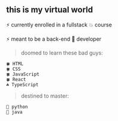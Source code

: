 ## this is my virtual world

<!--
**luciamartino/luciamartino** is a ✨ _special_ ✨ repository because its `README.md` (this file) appears on your GitHub profile.

Here are some ideas to get you started:

- 🔭 I’m currently working on ...
- 🌱 I’m currently learning ...
- 👯 I’m looking to collaborate on ...
- 🤔 I’m looking for help with ...
- 💬 Ask me about ...
- 📫 How to reach me: ...
- 😄 Pronouns: ...
- ⚡ Fun fact: ...
-->

⚡ currently enrolled in a fullstack 💥 course 

⚡ meant to be a back-end 💢 developer 

>doomed to learn these bad guys:

    🍀 HTML 
    🍀 CSS
    🍀 JavaScript
    🍀 React
    ☘️ TypeScript 

>destined to master:

    🌱 python 
    🌱 java 
